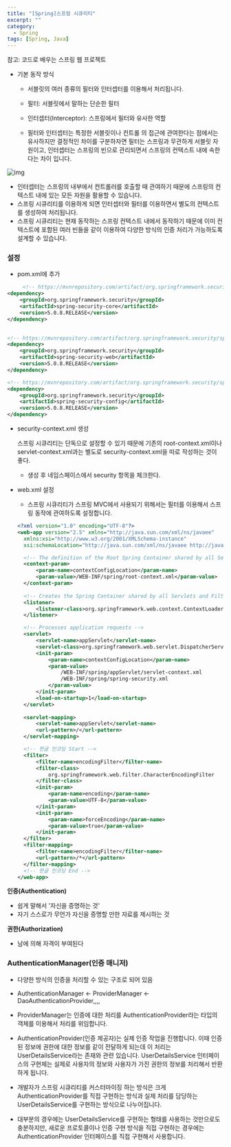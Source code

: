 ```yaml
---
title: "[Spring]스프링 시큐리티"
excerpt: ""
category:
  - Spring
tags: [Spring, Java]
---
```


참고: 코드로 배우는 스프링 웹 프로젝트

- 기본 동작 방식

  - 서블릿의 여러 종류의 필터와 인터셉터를 이용해서 처리됩니다.
  - 필터: 서블릿에서 말하는 단순한 필터
  - 인터셉터(Interceptor): 스프링에서 필터와 유사한 역할

  - 필터와 인터셉터는 특정한 서블릿이나 컨트롤 의 접근에 관여한다는 점에서는 유사하지만 결정적인 차이를 구분하자면 필터는 스프링과 무관하게 서블릿 자원이고, 인터셉터는 스프링의 빈으로 관리되면서 스프링의 컨텍스트 내에 속한다는 차이 입니다.

![img](https://t1.daumcdn.net/cfile/tistory/9983FB455BB4E5D30C)

- 인터셉터는 스프링의 내부에서 컨트롤러를 호출할 때 관여하기 때문에 스프링의 컨텍스트 내에 있는 모든 자원을 활용할 수 있습니다.
- 스프링 시큐리티를 이용하게 되면 인터셉터와 필터를 이용하면서 별도의 컨텍스트를 생성하여 처리됩니다. 
- 스프링 시큐리티는 현재 동작하는 스프링 컨텍스트 내에서 동작하기 때문에 이미 컨텍스트에 포함된 여러 빈들을 같이 이용하여 다양한 방식의 인증 처리가 가능하도록 설계할 수 있습니다.



### 설정

- pom.xml에 추가

```xml
     <!-- https://mvnrepository.com/artifact/org.springframework.security/spring-security-core -->
<dependency>
    <groupId>org.springframework.security</groupId>
    <artifactId>spring-security-core</artifactId>
    <version>5.0.8.RELEASE</version>
</dependency>

		
<!-- https://mvnrepository.com/artifact/org.springframework.security/spring-security-web -->
<dependency>
    <groupId>org.springframework.security</groupId>
    <artifactId>spring-security-web</artifactId>
    <version>5.0.8.RELEASE</version>
</dependency>

<!-- https://mvnrepository.com/artifact/org.springframework.security/spring-security-config -->
<dependency>
    <groupId>org.springframework.security</groupId>
    <artifactId>spring-security-config</artifactId>
    <version>5.0.8.RELEASE</version>
</dependency>
```

- security-context.xml 생성

  스프링 시큐리티는 단독으로 설정할 수 있기 때문에 기존의 root-context.xml이나 servlet-context.xml과는 별도로 security-context.xml을 따로 작성하는 것이 좋다.

  - 생성 후 네임스페이스에서 security 항목을 체크한다.

- web.xml 설정

  - 스프링 시큐리티가 스프링 MVC에서 사용되기 위해서는 필터를 이용해서 스프링 동작에 관여하도록 설정합니다.

  ```xml
  <?xml version="1.0" encoding="UTF-8"?>
  <web-app version="2.5" xmlns="http://java.sun.com/xml/ns/javaee"
  	xmlns:xsi="http://www.w3.org/2001/XMLSchema-instance"
  	xsi:schemaLocation="http://java.sun.com/xml/ns/javaee http://java.sun.com/xml/ns/javaee/web-app_2_5.xsd">
  
  	<!-- The definition of the Root Spring Container shared by all Servlets and Filters -->
  	<context-param>
  		<param-name>contextConfigLocation</param-name>
  		<param-value>/WEB-INF/spring/root-context.xml</param-value>
  	</context-param>
  	
  	<!-- Creates the Spring Container shared by all Servlets and Filters -->
  	<listener>
  		<listener-class>org.springframework.web.context.ContextLoaderListener</listener-class>
  	</listener>
  
  	<!-- Processes application requests -->
  	<servlet>
  		<servlet-name>appServlet</servlet-name>
  		<servlet-class>org.springframework.web.servlet.DispatcherServlet</servlet-class>
  		<init-param>
  			<param-name>contextConfigLocation</param-name>
  			<param-value>
  				/WEB-INF/spring/appServlet/servlet-context.xml
  				/WEB-INF/spring/spring-security.xml
  			</param-value>
  		</init-param>
  		<load-on-startup>1</load-on-startup>
  	</servlet>
  		
  	<servlet-mapping>
  		<servlet-name>appServlet</servlet-name>
  		<url-pattern>/</url-pattern>
  	</servlet-mapping>
  
  	<!-- 한글 인코딩 Start -->
  	<filter>
  		<filter-name>encodingFilter</filter-name>
  		<filter-class>
  			org.springframework.web.filter.CharacterEncodingFilter
  		</filter-class>
  		<init-param>
  			<param-name>encoding</param-name>
  			<param-value>UTF-8</param-value>
  		</init-param>
  		<init-param>
  			<param-name>forceEncoding</param-name>
  			<param-value>true</param-value>
  		</init-param>
  	</filter>
  	<filter-mapping>
  		<filter-name>encodingFilter</filter-name>
  		<url-pattern>/*</url-pattern>
  	</filter-mapping>
  	<!-- 한글 인코딩 End -->
  </web-app>
  ```

**인증(Authentication)**

- 쉽게 말해서 '자신을 증명하는 것'
- 자기 스스로가 무언가 자신을 증명할 만한 자료를 제시하는 것

**권한(Authorization)**

- 남에 의해 자격이 부여된다





### AuthenticationManager(인증 매니저)

- 다양한 방식의 인증을 처리할 수 있는 구조로 되어 있음
- AuthenticationManager <- ProviderManager <- DaoAuthenticationProvider,,,,
- ProviderManager는 인증에 대한 처리를 AuthenticationProvider라는 타입의 객체를 이용해서 처리를 위임합니다.

- AuthenticationProvider(인증 제공자)는 실제 인증 작업을 진행합니다. 이때 인증된 정보에 권한에 대한 정보를 같이 전달하게 되는데 이 처리는 UserDetailsService라는 존재와 관련 있습니다. UserDetailsService 인터페이스의 구현체는 실제로 사용자의 정보와 사용자가 가진 권한의 정보를 처리해서 반환하게 됩니다.



- 개발자가 스프링 시큐리티를 커스터마이징 하는 방식은 크게 AuthenticationProvider를 직접 구현하는 방식과 실제 처리를 담당하는  UserDetailsService를 구현하는 방식으로 나누어집니다.
- 대부분의 경우에는 UserDetailsService를 구현하는 형태를 사용하는 것만으로도 충분하지만, 새로운 프로토콜이나 인증 구현 방식을 직접 구현하는 경우에는 AuthenticationProvider 인터페이스를 직접 구현해서 사용합니다.
